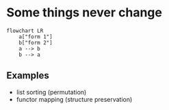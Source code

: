 # Some things never change

```mermaid
flowchart LR
    a["form 1"]
    b["form 2"]
    a --> b
    b --> a
```

## Examples

- list sorting (permutation)
- functor mapping (structure preservation)